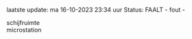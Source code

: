 laatste update: 
ma 16-10-2023 23:34   uur 
Status: FAALT - fout - 
<div class="service R">schijfruimte</div><div class="service Y">microstation</div>